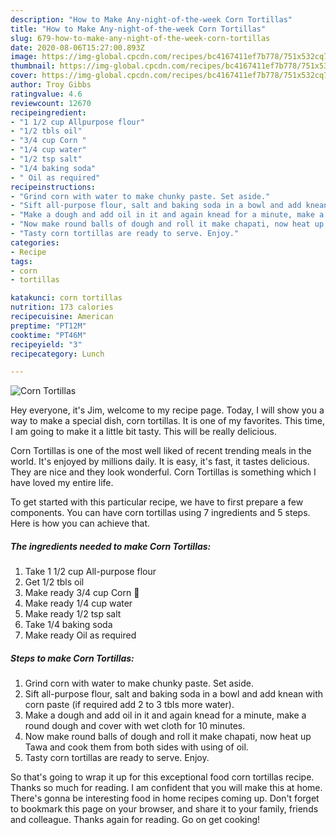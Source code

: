 ```yaml
---
description: "How to Make Any-night-of-the-week Corn Tortillas"
title: "How to Make Any-night-of-the-week Corn Tortillas"
slug: 679-how-to-make-any-night-of-the-week-corn-tortillas
date: 2020-08-06T15:27:00.893Z
image: https://img-global.cpcdn.com/recipes/bc4167411ef7b778/751x532cq70/corn-tortillas-recipe-main-photo.jpg
thumbnail: https://img-global.cpcdn.com/recipes/bc4167411ef7b778/751x532cq70/corn-tortillas-recipe-main-photo.jpg
cover: https://img-global.cpcdn.com/recipes/bc4167411ef7b778/751x532cq70/corn-tortillas-recipe-main-photo.jpg
author: Troy Gibbs
ratingvalue: 4.6
reviewcount: 12670
recipeingredient:
- "1 1/2 cup Allpurpose flour"
- "1/2 tbls oil"
- "3/4 cup Corn "
- "1/4 cup water"
- "1/2 tsp salt"
- "1/4 baking soda"
- " Oil as required"
recipeinstructions:
- "Grind corn with water to make chunky paste. Set aside."
- "Sift all-purpose flour, salt and baking soda in a bowl and add knean with corn paste (if required add 2 to 3 tbls more water)."
- "Make a dough and add oil in it and again knead for a minute, make a round dough and cover with wet cloth for 10 minutes."
- "Now make round balls of dough and roll it make chapati, now heat up Tawa and cook them from both sides with using of oil."
- "Tasty corn tortillas are ready to serve. Enjoy."
categories:
- Recipe
tags:
- corn
- tortillas

katakunci: corn tortillas 
nutrition: 173 calories
recipecuisine: American
preptime: "PT12M"
cooktime: "PT46M"
recipeyield: "3"
recipecategory: Lunch

---
```



![Corn Tortillas](https://img-global.cpcdn.com/recipes/bc4167411ef7b778/751x532cq70/corn-tortillas-recipe-main-photo.jpg)

Hey everyone, it's Jim, welcome to my recipe page. Today, I will show you a way to make a special dish, corn tortillas. It is one of my favorites. This time, I am going to make it a little bit tasty. This will be really delicious.

Corn Tortillas is one of the most well liked of recent trending meals in the world. It's enjoyed by millions daily. It is easy, it's fast, it tastes delicious. They are nice and they look wonderful. Corn Tortillas is something which I have loved my entire life.




To get started with this particular recipe, we have to first prepare a few components. You can have corn tortillas using 7 ingredients and 5 steps. Here is how you can achieve that.

<!--inarticleads1-->

##### The ingredients needed to make Corn Tortillas:

1. Take 1 1/2 cup All-purpose flour
1. Get 1/2 tbls oil
1. Make ready 3/4 cup Corn 🌽
1. Make ready 1/4 cup water
1. Make ready 1/2 tsp salt
1. Take 1/4 baking soda
1. Make ready  Oil as required




<!--inarticleads2-->

##### Steps to make Corn Tortillas:

1. Grind corn with water to make chunky paste. Set aside.
1. Sift all-purpose flour, salt and baking soda in a bowl and add knean with corn paste (if required add 2 to 3 tbls more water).
1. Make a dough and add oil in it and again knead for a minute, make a round dough and cover with wet cloth for 10 minutes.
1. Now make round balls of dough and roll it make chapati, now heat up Tawa and cook them from both sides with using of oil.
1. Tasty corn tortillas are ready to serve. Enjoy.




So that's going to wrap it up for this exceptional food corn tortillas recipe. Thanks so much for reading. I am confident that you will make this at home. There's gonna be interesting food in home recipes coming up. Don't forget to bookmark this page on your browser, and share it to your family, friends and colleague. Thanks again for reading. Go on get cooking!
